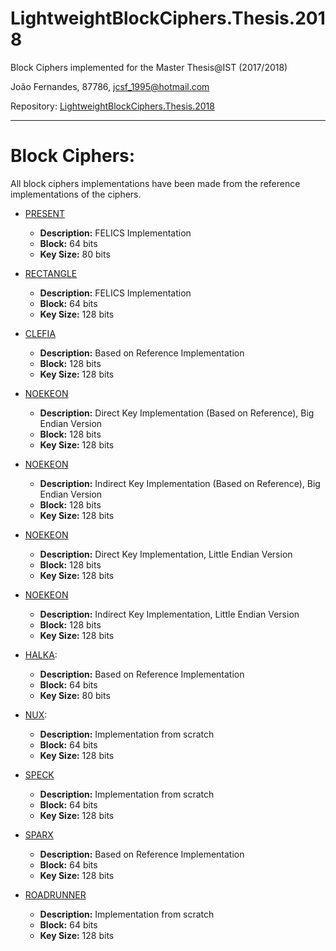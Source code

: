 # LightweightBlockCiphers.Thesis.2018
Block Ciphers implemented for the Master Thesis@IST
(2017/2018)

João Fernandes, 87786, jcsf_1995@hotmail.com

Repository:
[LightweightBlockCiphers.Thesis.2018](https://github.com/jcsf/LightweightBlockCiphers.Thesis.2018)

-------------------------------------------------------------------------------

# Block Ciphers:

All block ciphers implementations have been made from the reference implementations of the ciphers.

* [PRESENT](PRESENT_64_80_v01/source)
    * **Description:** FELICS Implementation
    * **Block:** 64 bits
    * **Key Size:** 80 bits

* [RECTANGLE](RECTANGLE_80_128_v01/source)
    * **Description:** FELICS Implementation
    * **Block:** 64 bits
    * **Key Size:** 128 bits

* [CLEFIA](CLEFIA_128_128_v01/source)
    * **Description:** Based on Reference Implementation
    * **Block:** 128 bits
    * **Key Size:** 128 bits

* [NOEKEON](NOEKEON_128_128_v01/source)
    * **Description:** Direct Key Implementation (Based on Reference), Big Endian Version
    * **Block:** 128 bits
    * **Key Size:** 128 bits

* [NOEKEON](NOEKEON_128_128_v02/source)
    * **Description:** Indirect Key Implementation (Based on Reference), Big Endian Version
    * **Block:** 128 bits
    * **Key Size:** 128 bits

* [NOEKEON](NOEKEON_128_128_v03/source)
    * **Description:** Direct Key Implementation, Little Endian Version
    * **Block:** 128 bits
    * **Key Size:** 128 bits

* [NOEKEON](NOEKEON_128_128_v04/source)
    * **Description:** Indirect Key Implementation, Little Endian Version
    * **Block:** 128 bits
    * **Key Size:** 128 bits

* [HALKA](Halka_64_80_v01/source):
    * **Description:** Based on Reference Implementation
    * **Block:** 64 bits
    * **Key Size:** 80 bits

* [NUX](NUX_64_128_v01/source):
    * **Description:** Implementation from scratch
    * **Block:** 64 bits
    * **Key Size:** 128 bits

* [SPECK](Speck_64_128_v001/source)
    * **Description:** Implementation from scratch
    * **Block:** 64 bits
    * **Key Size:** 128 bits

* [SPARX](SPARX_64_128_v001/source)
    * **Description:** Based on Reference Implementation
    * **Block:** 64 bits
    * **Key Size:** 128 bits

* [ROADRUNNER](RoadRunneR_64_128_v001/source)
    * **Description:** Implementation from scratch
    * **Block:** 64 bits
    * **Key Size:** 128 bits